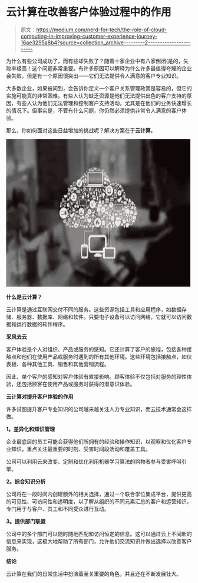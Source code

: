 # 云计算在改善客户体验过程中的作用

> 原文：<https://medium.com/nerd-for-tech/the-role-of-cloud-computing-in-improving-customer-experience-journey-16ae3295a8b4?source=collection_archive---------2----------------------->

为什么有些公司成功了，而有些却失败了？随着十家企业中有八家倒闭(是的，失败率极高！这个问题非常重要。有许多原因可以解释为什么许多最值得夸耀的企业会失败，但是有一个原因很突出——它们无法提供令人满意的客户专业知识。

大多数企业，如果被问到，会告诉你定义一个客户关系管理政策是容易的，但它的实施可能真的非常困难。有些人认为缺乏资源是他们无法提供出色的客户支持的原因，有些人认为他们无法管理和控制客户支持活动，尤其是在他们的业务快速增长的情况下。但事实是，不管有什么问题，你仍然必须提供非常令人满意的客户体验。

那么，你如何面对这些日益增加的挑战呢？解决方案在于**云计算**。

![](img/9c04af20b577fe53812b506393e0b44d.png)

**什么是云计算？**

云计算是通过互联网交付不同的服务。这些资源包括工具和应用程序，如数据存储、服务器、数据库、网络和软件。只要电子设备可以访问网络，它就可以访问数据和运行数据的软件程序。

**采风去云**

客户体验是个人对组织、产品或服务的感知。它还计算了客户的旅程，包括各种接触点和他们在使用产品或服务时遇到的所有其他环境。这些环境包括接触点，如仪表板、各种其他工具、销售和其他营销流程。

因此，单个客户的感知对客户体验有直接影响。顾客体验不仅包括对服务的理性体验，还包括顾客在使用产品或服务时获得的潜意识体验。

**云计算对提升客户体验的作用**

许多试图提升客户专业知识的公司越来越关注人力专业知识，而云技术通常会这样做。

**1。差异化和知识管理**

企业最底层的员工可能会获得他们所拥有的经验和操作知识，以观察和优化客户专业知识，重点关注最重要的时刻、受害时间段活动和覆盖工具。

公司可以利用云来改变、定制和优化利用机器学习算法的购物者参与受害呼叫引擎。

**2。综合知识分析**

公司将在一段时间内创建额外的相关选择，通过一个联合学位集成平台，提供更高的可见性、可访问性和透明度，以了解从组织的不同元素汇总的客户和运营知识，专门用于与客户、员工和不同受众进行互动。

**3。提供部门联盟**

公司中的多个部门可以随时随地匹配和访问恒定的信息。这可以通过云上不间断的信息来实现，这极大地帮助了所有部门，允许他们交流知识并做出选择以改善客户服务。

**结论**

云计算在我们的日常生活中扮演着至关重要的角色，并且还在不断发展壮大。